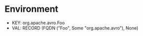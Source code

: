 # Environment
* KEY: org.apache.avro.Foo
* VAL: RECORD (FQDN ("Foo", Some "org.apache.avro"), None)
